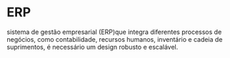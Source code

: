 # ERP
sistema de gestão empresarial (ERP)que integra diferentes processos de negócios, como contabilidade, recursos humanos, inventário e cadeia de suprimentos, é necessário um design robusto e escalável.
